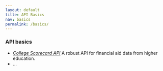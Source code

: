 ```yaml
---
layout: default
title: API Basics
nav: basics
permalink: /basics/
---
```


### API basics

* *[College Scorecard API](https://collegescorecard.ed.gov/data/documentation/)*  A robust API for financial aid data from higher education.  
* ...

<body id="basics"></body>
